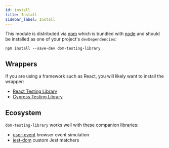 ```yaml
---
id: install
title: Install
sidebar_label: Install
---
```


This module is distributed via [npm][npm] which is bundled with [node][node] and
should be installed as one of your project's `devDependencies`:

```
npm install --save-dev dom-testing-library
```

## Wrappers

If you are using a framework such as React, you will likely want to install the
wrapper:

- [React Testing Library](react-testing-library/intro.md)
- [Cypress Testing Library](cypress-testing-library/intro.md)

## Ecosystem

`dom-testing-library` works well with these companion libraries:

- [user-event](ecosystem-user-event.md) browser event simulation
- [jest-dom](ecosystem-jest-dom.md) custom Jest matchers

<!--
Links
-->

[npm]: https://www.npmjs.com/
[node]: https://nodejs.org
